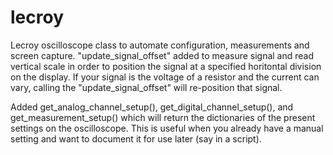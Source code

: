 # lecroy
Lecroy oscilloscope class to automate configuration, measurements and screen capture.
"update_signal_offset" added to measure signal and read vertical scale in order to position the signal at a specified horitontal division on the display.
If your signal is the voltage of a resistor and the current can vary, calling the "update_signal_offset" will re-position that signal.

Added get_analog_channel_setup(), get_digital_channel_setup(), and get_measurement_setup() which will return the dictionaries of the present settings on the oscilloscope. This is useful when you already have a manual setting and want to document it for use later (say in a script).
